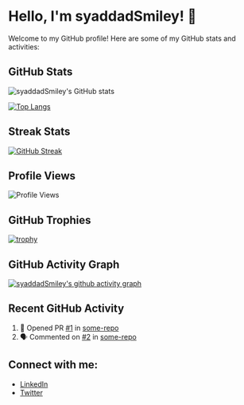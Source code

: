 # Hello, I'm syaddadSmiley! 👋

Welcome to my GitHub profile! Here are some of my GitHub stats and activities:

## GitHub Stats

![syaddadSmiley's GitHub stats](https://github-readme-stats.vercel.app/api?username=syaddadSmiley&show_icons=true&theme=radical)

[![Top Langs](https://github-readme-stats.vercel.app/api/top-langs/?username=syaddadSmiley&layout=compact&theme=radical)](https://github.com/anuraghazra/github-readme-stats)

## Streak Stats

[![GitHub Streak](https://streak-stats.demolab.com/?user=syaddadSmiley&theme=radical)](https://git.io/streak-stats)

## Profile Views

![Profile Views](https://komarev.com/ghpvc/?username=syaddadSmiley&color=blueviolet&style=flat-square)

## GitHub Trophies

[![trophy](https://github-profile-trophy.vercel.app/?username=syaddadSmiley&theme=radical&no-bg=true&no-frame=true)](https://github.com/ryo-ma/github-profile-trophy)

## GitHub Activity Graph

[![syaddadSmiley's github activity graph](https://github-readme-activity-graph.vercel.app/graph?username=syaddadSmiley&bg_color=1a1b27&color=9e4c98&line=9e4c98&point=403d3d&area=true&hide_border=true)](https://github.com/ashutosh00710/github-readme-activity-graph)


## Recent GitHub Activity

<!--START_SECTION:activity-->
1. 💪 Opened PR [#1](https://github.com/syaddadSmiley/some-repo/pull/1) in [some-repo](https://github.com/syaddadSmiley/some-repo)
2. 🗣 Commented on [#2](https://github.com/syaddadSmiley/some-repo/issues/2) in [some-repo](https://github.com/syaddadSmiley/some-repo)
<!--END_SECTION:activity-->

## Connect with me:

- [LinkedIn](https://www.linkedin.com/in/your-profile)
- [Twitter](https://twitter.com/your-profile)

